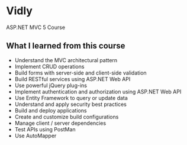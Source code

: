 # Vidly
ASP.NET MVC 5 Course

## What I learned from this course

- Understand the MVC architectural pattern
- Implement CRUD operations
- Build forms with server-side and client-side validation
- Build RESTful services using ASP.NET Web API
- Use powerful jQuery plug-ins
- Implement authentication and authorization using ASP.NET Web API
- Use Entity Framework to query or update data
- Understand and apply security best practices
- Build and deploy applications
- Create and customize build configurations
- Manage client / server dependencies
- Test APIs using PostMan
- Use AutoMapper
